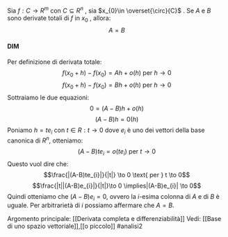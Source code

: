 Sia $f: C \to R^{m}$ con $C \subseteq R^{n}$ , sia $x_{0}\in \overset{\circ}{C}$ .
Se $A$ e $B$ sono derivate totali di $f$ in $x_{0}$ , allora:$$A = B$$
#### DIM
Per definizione di derivata totale:$$f(x_{0}+h)-f(x_{0})=Ah +o(h) \text{ per } h \to 0$$$$f(x_{0}+h)-f(x_{0})=Bh +o(h) \text{ per } h \to 0$$
Sottraiamo le due equazioni:$$0 = (A-B)h+o(h)  $$$$(A-B)h=0(h) $$Poniamo $h = te_{i}$ con $t\in R : t \to 0$ dove $e_{i}$ è uno dei vettori della base canonica di $R^{n}$, otteniamo:$$(A-B)te_{i}=o(te_{i}) \text{ per } t \to 0$$
Questo vuol dire che:$$\frac{|(A-B)te_{i}|}{|t|} \to 0 \text{ per } t \to 0$$$$\frac{|t||(A-B)e_{i}|}{|t|}\to 0 \implies|(A-B)e_{i}| \to 0$$
Quindi otteniamo che $(A-B)e_{i} = 0$, ovvero la $i$-esima colonna di $A$ e  di $B$ è uguale. 
Per arbitrarietà di $i$ possiamo affermare che $A=B$.

Argomento principale: [[Derivata completa e differenziabilità]]
Vedi: [[Base di uno spazio vettoriale]],[[o piccolo]]
#analisi2 